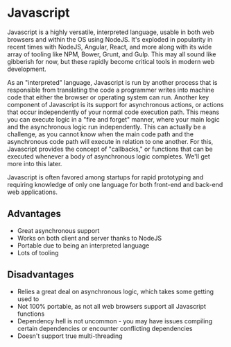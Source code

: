 # Javascript

Javascript is a highly versatile, interpreted language, usable in both web browsers and within the OS using NodeJS. It's exploded in popularity in recent times with NodeJS, Angular, React, and more along with its wide array of tooling like NPM, Bower, Grunt, and Gulp. This may all sound like gibberish for now, but these rapidly become critical tools in modern web development.

As an "interpreted" language, Javascript is run by another process that is responsible from translating the code a programmer writes into machine code that either the browser or operating system can run. Another key component of Javascript is its support for asynchronous actions, or actions that occur independently of your normal code execution path. This means you can execute logic in a "fire and forget" manner, where your main logic and the asynchronous logic run independently. This can actually be a challenge, as you cannot know when the main code path and the asynchronous code path will execute in relation to one another. For this, Javascript provides the concept of "callbacks," or functions that can be executed whenever a body of asynchronous logic completes. We'll get more into this later.

Javascript is often favored among startups for rapid prototyping and requiring knowledge of only one language for both front-end and back-end web applications.

## Advantages
* Great asynchronous support
* Works on both client and server thanks to NodeJS
* Portable due to being an interpreted language
* Lots of tooling

## Disadvantages
* Relies a great deal on asynchronous logic, which takes some getting used to
* Not 100% portable, as not all web browsers support all Javascript functions
* Dependency hell is not uncommon - you may have issues compiling certain dependencies or encounter conflicting dependencies
* Doesn't support true multi-threading
